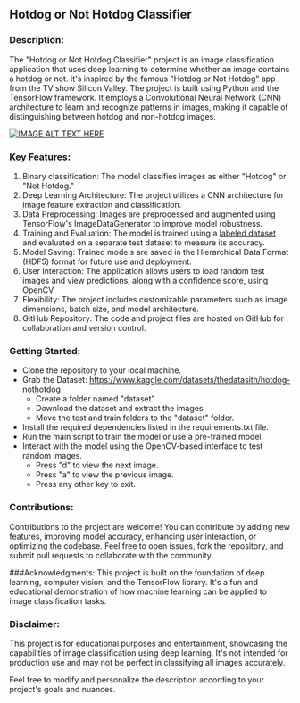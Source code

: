 ## Hotdog or Not Hotdog Classifier

### Description:
The "Hotdog or Not Hotdog Classifier" project is an image classification application that uses deep learning to determine whether an image contains a hotdog or not. It's inspired by the famous "Hotdog or Not Hotdog" app from the TV show Silicon Valley. The project is built using Python and the TensorFlow framework. It employs a Convolutional Neural Network (CNN) architecture to learn and recognize patterns in images, making it capable of distinguishing between hotdog and non-hotdog images.

[![IMAGE ALT TEXT HERE](https://img.youtube.com/vi/vIci3C4JkL0/0.jpg)](https://www.youtube.com/watch?v=vIci3C4JkL0)

### Key Features:

1. Binary classification: The model classifies images as either "Hotdog" or "Not Hotdog."
2. Deep Learning Architecture: The project utilizes a CNN architecture for image feature extraction and classification.
3. Data Preprocessing: Images are preprocessed and augmented using TensorFlow's ImageDataGenerator to improve model robustness.
4. Training and Evaluation: The model is trained using a [labeled dataset](https://www.kaggle.com/datasets/thedatasith/hotdog-nothotdog) and evaluated on a separate test dataset to measure its accuracy.
5. Model Saving: Trained models are saved in the Hierarchical Data Format (HDF5) format for future use and deployment.
6. User Interaction: The application allows users to load random test images and view predictions, along with a confidence score, using OpenCV.
7. Flexibility: The project includes customizable parameters such as image dimensions, batch size, and model architecture.
8. GitHub Repository: The code and project files are hosted on GitHub for collaboration and version control.

### Getting Started:

- Clone the repository to your local machine.
- Grab the Dataset: https://www.kaggle.com/datasets/thedatasith/hotdog-nothotdog
    - Create a folder named "dataset"
    - Download the dataset and extract the images
    - Move the test and train folders to the "dataset" folder.
- Install the required dependencies listed in the requirements.txt file.
- Run the main script to train the model or use a pre-trained model.
- Interact with the model using the OpenCV-based interface to test random images.
    - Press "d" to view the next image.
    - Press "a" to view the previous image.
    - Press any other key to exit.

### Contributions:
Contributions to the project are welcome! You can contribute by adding new features, improving model accuracy, enhancing user interaction, or optimizing the codebase. Feel free to open issues, fork the repository, and submit pull requests to collaborate with the community.

###Acknowledgments:
This project is built on the foundation of deep learning, computer vision, and the TensorFlow library. It's a fun and educational demonstration of how machine learning can be applied to image classification tasks.

### Disclaimer:
This project is for educational purposes and entertainment, showcasing the capabilities of image classification using deep learning. It's not intended for production use and may not be perfect in classifying all images accurately.

Feel free to modify and personalize the description according to your project's goals and nuances.
